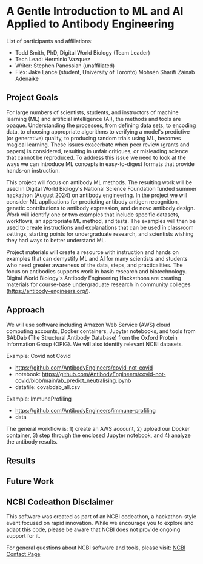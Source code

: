 # A Gentle Introduction to ML and AI Applied to Antibody Engineering

List of participants and affiliations:
- Todd Smith, PhD, Digital World Biology (Team Leader)
- Tech Lead:	Herminio Vazquez
- Writer:		  Stephen Panossian (unaffiliated)
- Flex:       Jake Lance (student, University of Toronto)
              Mohsen Sharifi
              Zainab Adenaike

## Project Goals
For large numbers of scientists, students, and instructors of machine learning (ML) and artificial intelligence (AI), the methods and tools are opaque. Understanding the processes, from defining data sets, to encoding data, to choosing appropriate algorithms to verifying a model's predictive (or generative) quality, to producing random trials using ML, becomes magical learning. These issues exacerbate when peer review (grants and papers) is considered, resulting in unfair critiques, or misleading science that cannot be reproduced. To address this issue we need to look at the ways we can introduce ML concepts in easy-to-digest formats that provide hands-on instruction.

This project will focus on antibody ML methods. The resulting work will be used in Digital World Biology's National Science Foundation funded summer hackathon (August 2024) on antibody engineering. In the project we will consider ML applications for predicting antibody antigen recognition, genetic contributions to antibody expression, and de novo antibody design. Work will identify one or two examples that include specific datasets, workflows, an appropriate ML method, and tests. The examples will then be used to create instructions and explanations that can be used in classroom settings, starting points for undergraduate research, and scientists wishing they had ways to better understand ML.

Project materials will create a resource with instruction and hands on examples that can demystify ML and AI for many scientists and students who need greater awareness of the data, steps, and practicalities. The focus on antibodies supports work in basic research and biotechnology. Digital World Biology's Antibody Engineering Hackathons are creating materials for course-base undergraduate research in community colleges (https://antibody-engineers.org/).


## Approach
We will use software including Amazon Web Service (AWS) cloud computing accounts, Docker containers, Jupyter notebooks, and tools from SAbDab (The Structural Antibody Database) from the Oxford Protein Information Group (OPIG). We will also identify relevant NCBI datasets.

Example: Covid not Covid 
- https://github.com/AntibodyEngineers/covid-not-covid
- notebook: https://github.com/AntibodyEngineers/covid-not-covid/blob/main/ab_predict_neutralising.ipynb
- datafile: covabdab_all.csv

Example: ImmuneProfiling
- https://github.com/AntibodyEngineers/immune-profiling
- data 

The general workflow is: 1) create an AWS account, 2) upload our Docker container, 3) step through the enclosed Jupyter notebook, and 4) analyze the antibody results.


## Results

## Future Work

## NCBI Codeathon Disclaimer
This software was created as part of an NCBI codeathon, a hackathon-style event focused on rapid innovation. While we encourage you to explore and adapt this code, please be aware that NCBI does not provide ongoing support for it.

For general questions about NCBI software and tools, please visit: [NCBI Contact Page](https://www.ncbi.nlm.nih.gov/home/about/contact/)

